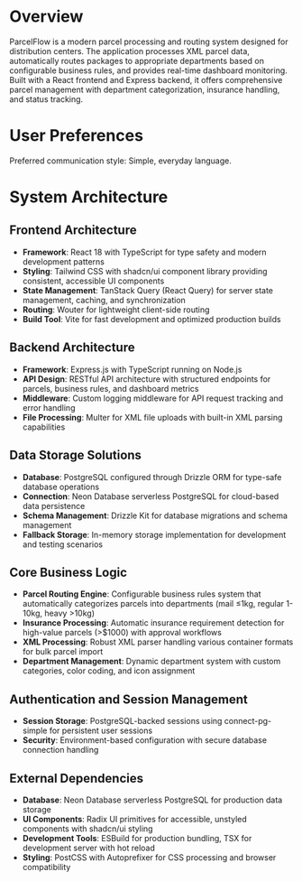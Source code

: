 # Overview

ParcelFlow is a modern parcel processing and routing system designed for distribution centers. The application processes XML parcel data, automatically routes packages to appropriate departments based on configurable business rules, and provides real-time dashboard monitoring. Built with a React frontend and Express backend, it offers comprehensive parcel management with department categorization, insurance handling, and status tracking.

# User Preferences

Preferred communication style: Simple, everyday language.

# System Architecture

## Frontend Architecture
- **Framework**: React 18 with TypeScript for type safety and modern development patterns
- **Styling**: Tailwind CSS with shadcn/ui component library providing consistent, accessible UI components
- **State Management**: TanStack Query (React Query) for server state management, caching, and synchronization
- **Routing**: Wouter for lightweight client-side routing
- **Build Tool**: Vite for fast development and optimized production builds

## Backend Architecture
- **Framework**: Express.js with TypeScript running on Node.js
- **API Design**: RESTful API architecture with structured endpoints for parcels, business rules, and dashboard metrics
- **Middleware**: Custom logging middleware for API request tracking and error handling
- **File Processing**: Multer for XML file uploads with built-in XML parsing capabilities

## Data Storage Solutions
- **Database**: PostgreSQL configured through Drizzle ORM for type-safe database operations
- **Connection**: Neon Database serverless PostgreSQL for cloud-based data persistence
- **Schema Management**: Drizzle Kit for database migrations and schema management
- **Fallback Storage**: In-memory storage implementation for development and testing scenarios

## Core Business Logic
- **Parcel Routing Engine**: Configurable business rules system that automatically categorizes parcels into departments (mail ≤1kg, regular 1-10kg, heavy >10kg)
- **Insurance Processing**: Automatic insurance requirement detection for high-value parcels (>$1000) with approval workflows
- **XML Processing**: Robust XML parser handling various container formats for bulk parcel import
- **Department Management**: Dynamic department system with custom categories, color coding, and icon assignment

## Authentication and Session Management
- **Session Storage**: PostgreSQL-backed sessions using connect-pg-simple for persistent user sessions
- **Security**: Environment-based configuration with secure database connection handling

## External Dependencies
- **Database**: Neon Database serverless PostgreSQL for production data storage
- **UI Components**: Radix UI primitives for accessible, unstyled components with shadcn/ui styling
- **Development Tools**: ESBuild for production bundling, TSX for development server with hot reload
- **Styling**: PostCSS with Autoprefixer for CSS processing and browser compatibility